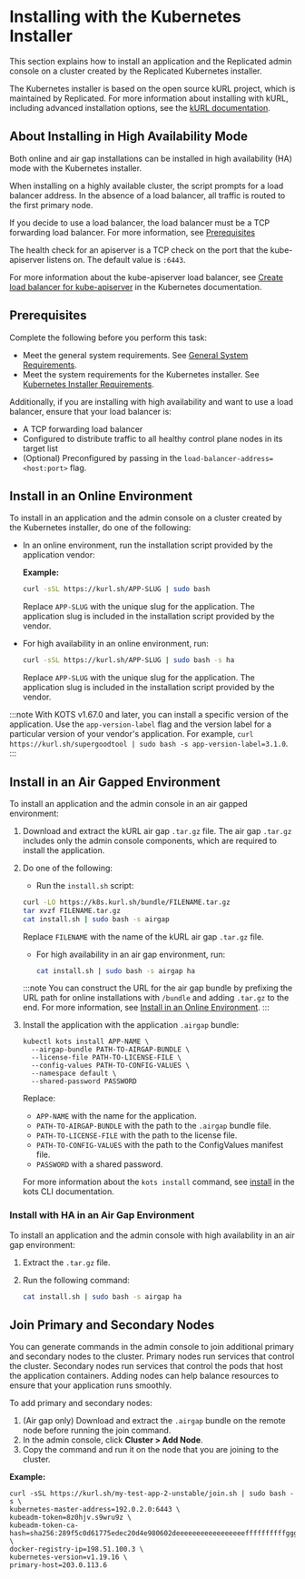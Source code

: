 # Installing with the Kubernetes Installer

This section explains how to install an application and the Replicated admin console on a cluster created by the Replicated Kubernetes installer.

The Kubernetes installer is based on the open source kURL project, which is maintained by Replicated. For more information about installing with kURL, including advanced installation options, see the [kURL documentation](https://kurl.sh/docs/introduction/).

## About Installing in High Availability Mode

Both online and air gap installations can be installed in high availability (HA) mode with the Kubernetes installer.

When installing on a highly available cluster, the script prompts for a load balancer address. In the absence of a load balancer, all traffic is routed to the first primary node.

If you decide to use a load balancer, the load balancer must be a TCP forwarding load balancer. For more information, see [Prerequisites](#prerequisites)

The health check for an apiserver is a TCP check on the port that the kube-apiserver listens on. The default value is `:6443`.

For more information about the kube-apiserver load balancer, see [Create load balancer for kube-apiserver](https://kubernetes.io/docs/setup/independent/high-availability/#create-load-balancer-for-kube-apiserver) in the Kubernetes documentation.

## Prerequisites

Complete the following before you perform this task:

- Meet the general system requirements. See [General System Requirements](installing-general-requirements).
- Meet the system requirements for the Kubernetes installer. See [Kubernetes Installer Requirements](installing-embedded-cluster-requirements).

Additionally, if you are installing with high availability and want to use a load balancer, ensure that your load balancer is:
- A TCP forwarding load balancer
- Configured to distribute traffic to all healthy control plane nodes in its target list
- (Optional) Preconfigured by passing in the `load-balancer-address=<host:port>` flag.

## Install in an Online Environment

To install in an application and the admin console on a cluster created by the Kubernetes installer, do one of the following:

- In an online environment, run the installation script provided by the application vendor:

  **Example:**

  ```bash
  curl -sSL https://kurl.sh/APP-SLUG | sudo bash
  ```
  Replace `APP-SLUG` with the unique slug for the application. The application slug is included in the installation script provided by the vendor.

- For high availability in an online environment, run:

  ```bash
  curl -sSL https://kurl.sh/APP-SLUG | sudo bash -s ha
  ```
  Replace `APP-SLUG` with the unique slug for the application. The application slug is included in the installation script provided by the vendor.

:::note
With KOTS v1.67.0 and later, you can install a specific version of the application. Use the `app-version-label` flag and the version label for a particular version of your vendor's application. For example, `curl https://kurl.sh/supergoodtool | sudo bash -s app-version-label=3.1.0`.
:::

## Install in an Air Gapped Environment

To install an application and the admin console in an air gapped environment:

1. Download and extract the kURL air gap `.tar.gz` file. The air gap `.tar.gz` includes only the admin console components, which are required to install the application.
1. Do one of the following:

    - Run the `install.sh` script:

    ```bash
    curl -LO https://k8s.kurl.sh/bundle/FILENAME.tar.gz
    tar xvzf FILENAME.tar.gz
    cat install.sh | sudo bash -s airgap
    ```

    Replace `FILENAME` with the name of the kURL air gap `.tar.gz` file.

    - For high availability in an air gap environment, run:

      ```bash
      cat install.sh | sudo bash -s airgap ha
      ```

    :::note
    You can construct the URL for the air gap bundle by prefixing the URL path for online installations with `/bundle` and adding `.tar.gz` to the end. For more information, see [Install in an Online Environment](#install-in-an-online-environment).
    :::

1. Install the application with the application `.airgap` bundle:

    ```
    kubectl kots install APP-NAME \
      --airgap-bundle PATH-TO-AIRGAP-BUNDLE \
      --license-file PATH-TO-LICENSE-FILE \
      --config-values PATH-TO-CONFIG-VALUES \
      --namespace default \
      --shared-password PASSWORD
    ```
    Replace:
    * `APP-NAME` with the name for the application.
    * `PATH-TO-AIRGAP-BUNDLE` with the path to the `.airgap` bundle file.
    * `PATH-TO-LICENSE-FILE` with the path to the license file.
    * `PATH-TO-CONFIG-VALUES` with the path to the ConfigValues manifest file.
    * `PASSWORD` with a shared password.

    For more information about the `kots install` command, see [install](../reference/kots-cli-install) in the kots CLI documentation.

### Install with HA in an Air Gap Environment

To install an application and the admin console with high availability in an air gap environment:

1. Extract the `.tar.gz` file.

1. Run the following command:

    ```bash
    cat install.sh | sudo bash -s airgap ha
    ```

## Join Primary and Secondary Nodes

You can generate commands in the admin console to join additional primary and secondary nodes to the cluster. Primary nodes run services that control the cluster. Secondary nodes run services that control the pods that host the application containers. Adding nodes can help balance resources to ensure that your application runs smoothly.

To add primary and secondary nodes:

1. (Air gap only) Download and extract the `.airgap` bundle on the remote node before running the join command.
1. In the admin console, click **Cluster > Add Node**.
1. Copy the command and run it on the node that you are joining to the cluster.

  **Example:**

  ```
  curl -sSL https://kurl.sh/my-test-app-2-unstable/join.sh | sudo bash -s \
  kubernetes-master-address=192.0.2.0:6443 \
  kubeadm-token=8z0hjv.s9wru9z \
  kubeadm-token-ca-hash=sha256:289f5c0d61775edec20d4e980602deeeeeeeeeeeeeeeeeffffffffffggggggg \
  docker-registry-ip=198.51.100.3 \
  kubernetes-version=v1.19.16 \
  primary-host=203.0.113.6
  ```
